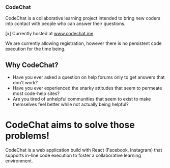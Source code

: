 ### CodeChat  
CodeChat is a collaborative learning project intended to bring new coders into contact with people who can answer their questions. 

[x] Currently hosted at www.codechat.me

We are currently allowing registration, however there is no persistent code execution for the time being.


## Why CodeChat?
- Have you ever asked a question on help forums only to get answers that don't work?
- Have you ever experienced the snarky attitudes that seem to permeate most code-help sites?
- Are you tired of unhelpful communities that seem to exist to make themselves feel better while not actually being helpful?

# CodeChat aims to solve those problems!

CodeChat is a web application build with React (Facebook, Instagram) that supports in-line code execution to foster a collaborative learning environment.
